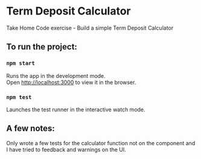 # Term Deposit Calculator

Take Home Code exercise - Build a simple Term Deposit Calculator

## To run the project:

### `npm start`

Runs the app in the development mode.\
Open [http://localhost:3000](http://localhost:3000) to view it in the browser.

### `npm test`

Launches the test runner in the interactive watch mode.

## A few notes:

Only wrote a few tests for the calculator function not on the component and I have tried to feedback and warnings on the UI.
